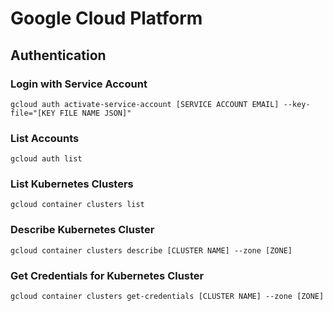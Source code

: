 # Google Cloud Platform
## Authentication
### Login with Service Account
```
gcloud auth activate-service-account [SERVICE ACCOUNT EMAIL] --key-file="[KEY FILE NAME JSON]"
```
### List Accounts
```
gcloud auth list
```
### List Kubernetes Clusters
```
gcloud container clusters list
```
### Describe Kubernetes Cluster
```
gcloud container clusters describe [CLUSTER NAME] --zone [ZONE]
```
### Get Credentials for Kubernetes Cluster
```
gcloud container clusters get-credentials [CLUSTER NAME] --zone [ZONE]
```
